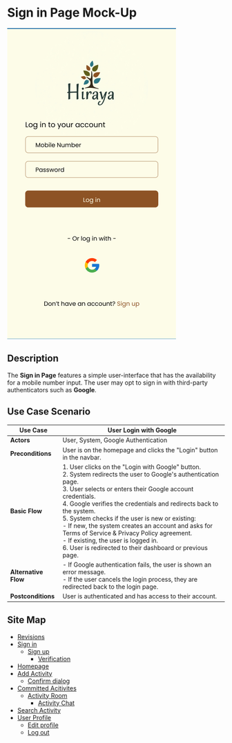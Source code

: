 # Sign in Page Mock-Up
![sign-in.png](https://github.com/jbcabs14/Hiraya/blob/main/img/sign-in.png)

## Description
The **Sign in Page** features a simple user-interface that has the availability for a mobile number input. The user may opt to sign in with third-party authenticators such as **Google**.

## Use Case Scenario

| Use Case        | User Login with Google                                                                 |
|-----------------|----------------------------------------------------------------------------------------|
| **Actors**      | User, System, Google Authentication                                                    |
| **Preconditions** | User is on the homepage and clicks the "Login" button in the navbar.                  |
| **Basic Flow**  | 1. User clicks on the "Login with Google" button.<br>2. System redirects the user to Google's authentication page.<br>3. User selects or enters their Google account credentials.<br>4. Google verifies the credentials and redirects back to the system.<br> 5. System checks if the user is new or existing:<br> - If new, the system creates an account and asks for Terms of Service & Privacy Policy agreement.<br>  - If existing, the user is logged in.<br> 6. User is redirected to their dashboard or previous page.                              |
| **Alternative Flow** | - If Google authentication fails, the user is shown an error message.<br> - If the user cancels the login process, they are redirected back to the login page.|
| **Postconditions** | User is authenticated and has access to their account.                               |

## Site Map

- [Revisions](https://github.com/jbcabs14/Hiraya/blob/main/README.md)
- [Sign in](sign-in.md)
  * [Sign up](sign-up.md)
    * [Verification](verification.md)
- [Homepage](homepage.md)
- [Add Activity](add-activity.md)
   * [Confirm dialog](confirm-dialog.md)
- [Committed Acitivites](committed-activities.md)
  * [Activity Room](activity-room.md)
    * [Activity Chat](activity-chat.md)
- [Search Activity](search-activity.md)
- [User Profile](user-profile.md)
  * [Edit profile](edit-profile.md)
  * [Log out](log-out.md)
